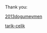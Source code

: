 Thank you:

[2013dogumeymen](github.com/2013dogumeymen)

[tarik-celik](https://gitlab.com/tarik-celik/)
